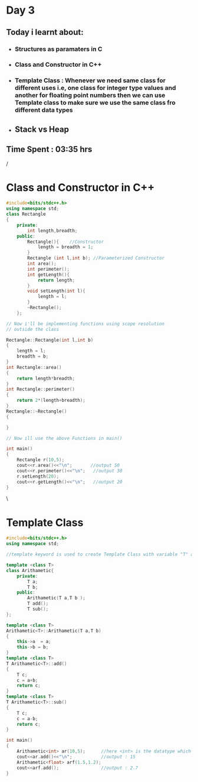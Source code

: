 
# Day 3

## **Today i learnt about:**
* ### **Structures as paramaters in** C
* ### **Class and Constructor in C++**
* ### **Template Class :**   Whenever we need same class for different uses i.e, one class for integer type values and another for floating point numbers then we can use Template class to make sure we use the same class fro different data types
* ## Stack vs Heap

## Time Spent : **03:35 hrs**

/
# Class and Constructor in C++

```cpp
#include<bits/stdc++.h>
using namespace std;
class Rectangle
{
    private:
        int length,breadth;
    public:
        Rectangle(){    //Constructor
            length = breadth = 1;
        }
        Rectangle (int l,int b); //Parameterized Constructor
        int area();
        int perimeter();
        int getLength(){
            return length;
        }
        void setLength(int l){
            length = l;
        }
        ~Rectangle();
    };

// Now i'll be implementing functions using scope resolution 
// outside the class

Rectangle::Rectangle(int l,int b)
{
    length = l;
    breadth = b;
}
int Rectangle::area()
{
    return length*breadth;
}
int Rectangle::perimeter()
{
    return 2*(length+breadth);
}
Rectangle::~Rectangle()
{

}

// Now ill use the above Functions in main()

int main()
{
    Rectangle r(10,5);
    cout<<r.area()<<"\n";       //output 50
    cout<<r.perimeter()<<"\n";   //output 30
    r.setLength(20);           
    cout<<r.getLength()<<"\n";   //output 20
}
```
\
# Template Class

```cpp
#include<bits/stdc++.h>
using namespace std;

//template keyword is used to create Template Class with variable "T" and in the main function any Datatype can be passed to the Template using this "T".

template <class T> 
class Arithametic{
    private:
        T a;
        T b;
    public:
        Arithametic(T a,T b );
        T add();
        T sub();
};

template <class T>
Arithametic<T>::Arithametic(T a,T b)
{
    this->a  = a;
    this->b = b;
}
template <class T>
T Arithametic<T>::add()
{
    T c;
    c = a+b;
    return c;
}
template <class T>
T Arithametic<T>::sub()
{
    T c;
    c = a-b;
    return c;
}

int main()
{
    Arithametic<int> ar(10,5);      //here <int> is the datatype which we are passing to the template class
    cout<<ar.add()<<"\n";           //output : 15
    Arithametic<float> arf(1.5,1.2);
    cout<<arf.add();                //output : 2.7
}
```